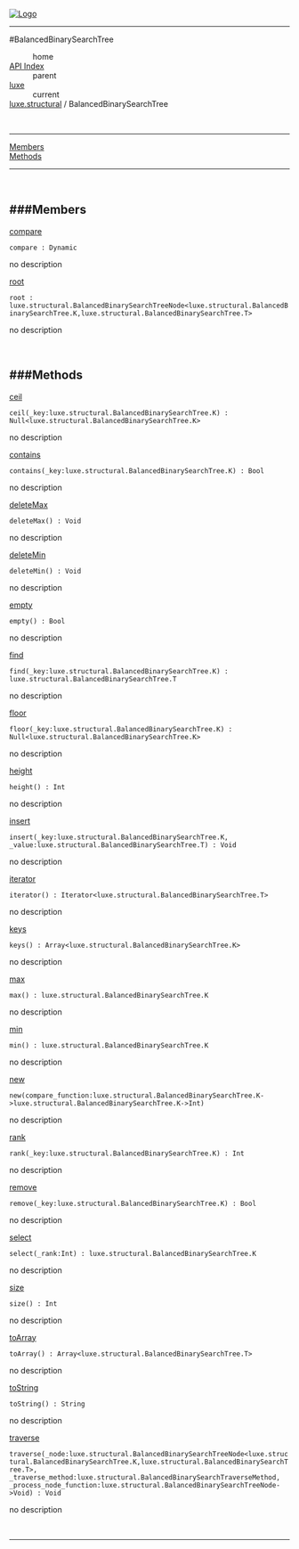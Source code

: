 
[![Logo](../../../images/logo.png)](../../../index.html)

---

#BalancedBinarySearchTree


&emsp;&emsp;&emsp;home   
[API Index](../../../api/index.html#luxe.structural)   
&emsp;&emsp;&emsp;parent    
[luxe](../)     
&emsp;&emsp;&emsp;current    
[luxe.structural](./) / BalancedBinarySearchTree

<br/>

---


[Members](#Members)   
[Methods](#Methods)   


---

&nbsp;   

<a class="lift" name="Members" ></a>
###Members   
---
<a class="lift" name="compare" href="#compare">compare</a>



`compare : Dynamic`

<span class="small_desc_flat"> no description </span>   

<a class="lift" name="root" href="#root">root</a>



`root : luxe.structural.BalancedBinarySearchTreeNode<luxe.structural.BalancedBinarySearchTree.K,luxe.structural.BalancedBinarySearchTree.T>`

<span class="small_desc_flat"> no description </span>   

&nbsp;   

<a class="lift" name="Methods" ></a>
###Methods   
---
<a class="lift" name="ceil" href="#ceil">ceil</a>



`ceil(_key:luxe.structural.BalancedBinarySearchTree.K) : Null<luxe.structural.BalancedBinarySearchTree.K>`

<span class="small_desc_flat"> no description </span>   

<a class="lift" name="contains" href="#contains">contains</a>



`contains(_key:luxe.structural.BalancedBinarySearchTree.K) : Bool`

<span class="small_desc_flat"> no description </span>   

<a class="lift" name="deleteMax" href="#deleteMax">deleteMax</a>



`deleteMax() : Void`

<span class="small_desc_flat"> no description </span>   

<a class="lift" name="deleteMin" href="#deleteMin">deleteMin</a>



`deleteMin() : Void`

<span class="small_desc_flat"> no description </span>   

<a class="lift" name="empty" href="#empty">empty</a>



`empty() : Bool`

<span class="small_desc_flat"> no description </span>   

<a class="lift" name="find" href="#find">find</a>



`find(_key:luxe.structural.BalancedBinarySearchTree.K) : luxe.structural.BalancedBinarySearchTree.T`

<span class="small_desc_flat"> no description </span>   

<a class="lift" name="floor" href="#floor">floor</a>



`floor(_key:luxe.structural.BalancedBinarySearchTree.K) : Null<luxe.structural.BalancedBinarySearchTree.K>`

<span class="small_desc_flat"> no description </span>   

<a class="lift" name="height" href="#height">height</a>



`height() : Int`

<span class="small_desc_flat"> no description </span>   

<a class="lift" name="insert" href="#insert">insert</a>



`insert(_key:luxe.structural.BalancedBinarySearchTree.K, _value:luxe.structural.BalancedBinarySearchTree.T) : Void`

<span class="small_desc_flat"> no description </span>   

<a class="lift" name="iterator" href="#iterator">iterator</a>



`iterator() : Iterator<luxe.structural.BalancedBinarySearchTree.T>`

<span class="small_desc_flat"> no description </span>   

<a class="lift" name="keys" href="#keys">keys</a>



`keys() : Array<luxe.structural.BalancedBinarySearchTree.K>`

<span class="small_desc_flat"> no description </span>   

<a class="lift" name="max" href="#max">max</a>



`max() : luxe.structural.BalancedBinarySearchTree.K`

<span class="small_desc_flat"> no description </span>   

<a class="lift" name="min" href="#min">min</a>



`min() : luxe.structural.BalancedBinarySearchTree.K`

<span class="small_desc_flat"> no description </span>   

<a class="lift" name="new" href="#new">new</a>



`new(compare_function:luxe.structural.BalancedBinarySearchTree.K->luxe.structural.BalancedBinarySearchTree.K->Int) `

<span class="small_desc_flat"> no description </span>   

<a class="lift" name="rank" href="#rank">rank</a>



`rank(_key:luxe.structural.BalancedBinarySearchTree.K) : Int`

<span class="small_desc_flat"> no description </span>   

<a class="lift" name="remove" href="#remove">remove</a>



`remove(_key:luxe.structural.BalancedBinarySearchTree.K) : Bool`

<span class="small_desc_flat"> no description </span>   

<a class="lift" name="select" href="#select">select</a>



`select(_rank:Int) : luxe.structural.BalancedBinarySearchTree.K`

<span class="small_desc_flat"> no description </span>   

<a class="lift" name="size" href="#size">size</a>



`size() : Int`

<span class="small_desc_flat"> no description </span>   

<a class="lift" name="toArray" href="#toArray">toArray</a>



`toArray() : Array<luxe.structural.BalancedBinarySearchTree.T>`

<span class="small_desc_flat"> no description </span>   

<a class="lift" name="toString" href="#toString">toString</a>



`toString() : String`

<span class="small_desc_flat"> no description </span>   

<a class="lift" name="traverse" href="#traverse">traverse</a>



`traverse(_node:luxe.structural.BalancedBinarySearchTreeNode<luxe.structural.BalancedBinarySearchTree.K,luxe.structural.BalancedBinarySearchTree.T>, _traverse_method:luxe.structural.BalancedBinarySearchTraverseMethod, _process_node_function:luxe.structural.BalancedBinarySearchTreeNode->Void) : Void`

<span class="small_desc_flat"> no description </span>   



&nbsp;
&nbsp;
&nbsp;

---  


&nbsp;   
&nbsp;   